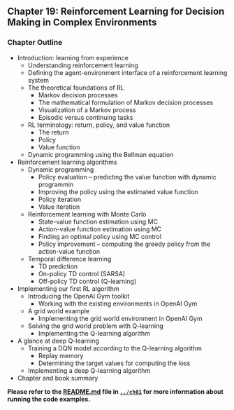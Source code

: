 
##  Chapter 19: Reinforcement Learning for Decision Making in Complex Environments


### Chapter Outline

- Introduction: learning from experience
  - Understanding reinforcement learning
  - Defining the agent-environment interface of a reinforcement learning system
  - The theoretical foundations of RL
    - Markov decision processes
    - The mathematical formulation of Markov decision processes
    - Visualization of a Markov process
    - Episodic versus continuing tasks
  - RL terminology: return, policy, and value function
    - The return
    - Policy
    - Value function
  - Dynamic programming using the Bellman equation
- Reinforcement learning algorithms
  - Dynamic programming
    - Policy evaluation – predicting the value function with dynamic programmin
    - Improving the policy using the estimated value function
    - Policy iteration
    - Value iteration
  - Reinforcement learning with Monte Carlo
    - State-value function estimation using MC
    - Action-value function estimation using MC
    - Finding an optimal policy using MC control
    - Policy improvement – computing the greedy policy from the action-value function
  - Temporal difference learning
    - TD prediction
    - On-policy TD control (SARSA)
    - Off-policy TD control (Q-learning)
- Implementing our first RL algorithm
  - Introducing the OpenAI Gym toolkit
    - Working with the existing environments in OpenAI Gym
  - A grid world example
    - Implementing the grid world environment in OpenAI Gym
  - Solving the grid world problem with Q-learning
    - Implementing the Q-learning algorithm
- A glance at deep Q-learning
  - Training a DQN model according to the Q-learning algorithm
    - Replay memory
    - Determining the target values for computing the loss
  - Implementing a deep Q-learning algorithm
- Chapter and book summary

**Please refer to the [README.md](../ch01/README.md) file in [`../ch01`](../ch01) for more information about running the code examples.**


